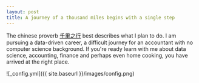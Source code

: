 ```yaml
---
layout: post
title: A journey of a thousand miles begins with a single step
---
```


The chinese proverb [千里之行](https://en.wikipedia.org/wiki/A_journey_of_a_thousand_miles_begins_with_a_single_step) best describes what I plan to do.
I am pursuing a data-driven career, a difficult journey for an accountant with no computer science background. If you're ready learn with me about data science, accounting, finance and perhaps even home cooking, you have arrived at the right place. 

![_config.yml]({{ site.baseurl }}/images/config.png)
